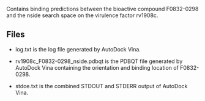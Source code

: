 Contains binding predictions between the bioactive compound F0832-0298 and the nside search space on the virulence factor rv1908c.

## Files

- log.txt is the log file generated by AutoDock Vina.

- rv1908c_F0832-0298_nside.pdbqt is the PDBQT file generated by AutoDock Vina containing the orientation and binding location of F0832-0298.

- stdoe.txt is the combined STDOUT and STDERR output of AutoDock Vina.

